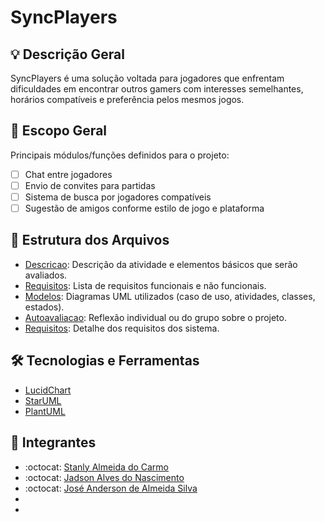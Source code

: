 # SyncPlayers

## 💡 Descrição Geral
SyncPlayers é uma solução voltada para jogadores que enfrentam dificuldades em encontrar outros gamers com interesses semelhantes, horários compatíveis e preferência pelos mesmos jogos.

## 📌 Escopo Geral
Principais módulos/funções definidos para o projeto:

- [ ] Chat entre jogadores
- [ ] Envio de convites para partidas
- [ ] Sistema de busca por jogadores compatíveis
- [ ] Sugestão de amigos conforme estilo de jogo e plataforma

## 📁 Estrutura dos Arquivos
- [Descricao](./descricao/readme.md): Descrição da atividade e elementos básicos que serão avaliados.
- [Requisitos](requisitos.md): Lista de requisitos funcionais e não funcionais.
- [Modelos](./modelos/readme.md): Diagramas UML utilizados (caso de uso, atividades, classes, estados).
- [Autoavaliacao](./descricao/autoavaliacao.md): Reflexão individual ou do grupo sobre o projeto.
- [Requisitos](./requisitos.md): Detalhe dos requisitos dos sistema.

## 🛠️ Tecnologias e Ferramentas

- [LucidChart](https://www.lucidchart.com)
- [StarUML](https://staruml.io/)
- [PlantUML](https://plantuml.com/)

## 👥 Integrantes
- :octocat: [Stanly Almeida do Carmo](https://github.com/Stanly1BR/)
- :octocat: [Jadson Alves do Nascimento](https://github.com/JadsonGitHub)
- :octocat: [José Anderson de Almeida Silva](https://github.com/andersonsillva1/)
- 
- 
